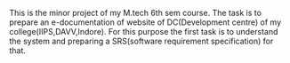 This is the minor project of my M.tech 6th sem course. The task is to prepare an e-documentation of website of DC(Development centre) of my college(IIPS,DAVV,Indore). For this purpose the first task is to understand the system and preparing a SRS(software requirement specification) for that.
